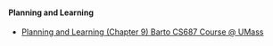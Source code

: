 #### Planning and Learning

- [Planning and Learning (Chapter 9) Barto CS687 Course @ UMass](http://www-anw.cs.umass.edu/~barto/courses/cs687/Chapter%209.pdf)

